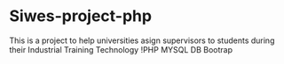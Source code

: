 # Siwes-project-php
This is a project to help universities asign supervisors to students during their Industrial Training
Technology
!PHP MYSQL DB
Bootrap
